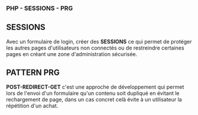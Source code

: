 ### PHP - SESSIONS - PRG

## SESSIONS
Avec un formulaire de login, créer des **SESSIONS** ce qui permet de protéger les autres pages d'utilisateurs non connectés ou de restreindre certaines pages en créant une zone d'administration sécurisée.

## PATTERN PRG
**POST-REDIRECT-GET** c'est une approche de développement qui permet lors de l'envoi d'un formulaire qu'un contenu soit dupliqué en évitant le rechargement de page, dans un cas concret celà évite à un utilisateur la répétition d'un achat.